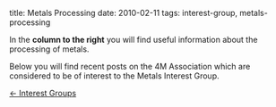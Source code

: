 title: Metals Processing
date: 2010-02-11 
tags: interest-group, metals-processing


<!--break-->
In the **column to the right** you will find useful information about the processing of metals.  
  
Below you will find recent posts on the 4M Association which are considered to be of interest to the Metals Interest Group.

[&larr; Interest Groups](/interest-groups.html)